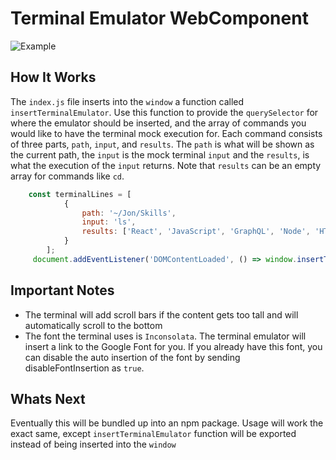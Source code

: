 # Terminal Emulator WebComponent
![Example](example.gif)

## How It Works
The `index.js` file inserts into the `window` a function called `insertTerminalEmulator`. Use this function to provide the `querySelector` for where the emulator should be inserted, and the array of commands you would like to have the terminal mock execution for. Each command consists of three parts, `path`, `input`, and `results`. The `path` is what will be shown as the current path, the `input` is the mock terminal `input` and the `results`, is what the execution of the `input` returns. Note that `results` can be an empty array for commands like `cd`. 
```js       
    const terminalLines = [
            {
                path: '~/Jon/Skills',
                input: 'ls',
                results: ['React', 'JavaScript', 'GraphQL', 'Node', 'HTML', 'CSS', 'SCSS', 'Web-Components', 'Ruby', 'Swift', 'SwiftUI'],
            }
        ];
     document.addEventListener('DOMContentLoaded', () => window.insertTerminalEmulator({ querySelector: '#terminal', terminalLines, disableFontInsertion: false }));
```

## Important Notes
- The terminal will add scroll bars if the content gets too tall and will automatically scroll to the bottom
- The font the terminal uses is `Inconsolata`. The terminal emulator will insert a link to the Google Font for you. If you already have this font, you can disable the auto insertion of the font by sending disableFontInsertion as `true`.

## Whats Next
Eventually this will be bundled up into an npm package. Usage will work the exact same, except `insertTerminalEmulator` function will be exported instead of being inserted into the `window`